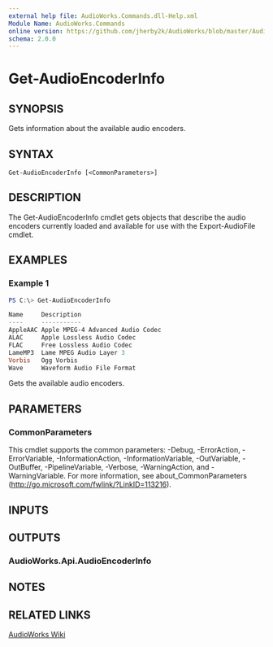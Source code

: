 ```yaml
---
external help file: AudioWorks.Commands.dll-Help.xml
Module Name: AudioWorks.Commands
online version: https://github.com/jherby2k/AudioWorks/blob/master/AudioWorks/src/AudioWorks.Commands/docs/Get-AudioEncoderInfo.md
schema: 2.0.0
---
```


# Get-AudioEncoderInfo

## SYNOPSIS
Gets information about the available audio encoders.

## SYNTAX

```
Get-AudioEncoderInfo [<CommonParameters>]
```

## DESCRIPTION
The Get-AudioEncoderInfo cmdlet gets objects that describe the audio encoders currently loaded and available for use with the Export-AudioFile cmdlet.

## EXAMPLES

### Example 1
```powershell
PS C:\> Get-AudioEncoderInfo

Name     Description
----     -----------
AppleAAC Apple MPEG-4 Advanced Audio Codec
ALAC     Apple Lossless Audio Codec
FLAC     Free Lossless Audio Codec
LameMP3  Lame MPEG Audio Layer 3
Vorbis   Ogg Vorbis
Wave     Waveform Audio File Format
```

Gets the available audio encoders.

## PARAMETERS

### CommonParameters
This cmdlet supports the common parameters: -Debug, -ErrorAction, -ErrorVariable, -InformationAction, -InformationVariable, -OutVariable, -OutBuffer, -PipelineVariable, -Verbose, -WarningAction, and -WarningVariable.
For more information, see about_CommonParameters (http://go.microsoft.com/fwlink/?LinkID=113216).

## INPUTS

## OUTPUTS

### AudioWorks.Api.AudioEncoderInfo
## NOTES

## RELATED LINKS
[AudioWorks Wiki](https://github.com/jherby2k/AudioWorks/wiki)
